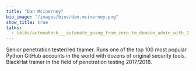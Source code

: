 ```yaml
---
title: "Dan Mcinerney"
bio_image: "/images/bios/dan.mcinerney.png"
show_title: true
talks:
  - talks/automahack___automate_going_from_zero_to_domain_admin_with_2_tools.md
---
```

Senior penetration tester/red teamer. Runs one of the top 100 most popular Python GitHub accounts in the world with dozens of original security tools. BlackHat trainer in the field of penetration testing 2017/2018.